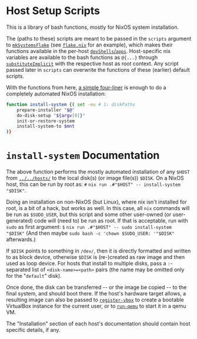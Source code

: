 
# Host Setup Scripts

This is a library of bash functions, mostly for NixOS system installation.

The (paths to these) scripts are meant to be passed in the `scripts` argument to [`mkSystemsFlake`](../flakes.nix#mkSystemsFlake) (see [`flake.nix`](../../flake.nix) for an example), which makes their functions available in the per-host [`devShells`/`apps`](../flakes.nix#mkSystemsFlake).
Host-specific nix variables are available to the bash functions as `@{...}` through [`substituteImplicit`](../scripts.nix#substituteImplicit) with the respective host as root context.
Any script passed later in `scripts` can overwrite the functions of these (earlier) default scripts.

With the functions from here, [a simple four-liner](../install.sh) is enough to do a completely automated NixOS installation:
```bash
function install-system {( set -eu # 1: diskPaths
    prepare-installer "$@"
    do-disk-setup "${argv[0]}"
    init-or-restore-system
    install-system-to $mnt
)}
```


# `install-system` Documentation

The above function performs the mostly automated installation of any `$HOST` from [`../../hosts/`](../../hosts/) to the local disk(s) (or image file(s)) `$DISK`.
On a NixOS host, this can be run by root as: `#` `nix run .#"$HOST" -- install-system "$DISK"`.

Doing an installation on non-NixOS (but Linux), where nix isn't installed for root, is a bit of a hack, but works as well.
In this case, all `nix` commands will be run as `$SUDO_USER`, but this script and some other user-owned (or user-generated) code will (need to) be run as root.
If that is acceptable, run with `sudo` as first argument: `$` `nix run .#"$HOST" -- sudo install-system "$DISK"` (And then maybe `sudo bash -c 'chown $SUDO_USER: '"$DISK"` afterwards.)

If `$DISK` points to something in `/dev/`, then it is directly formatted and written to as block device, otherwise `$DISK` is (re-)created as raw image and then used as loop device.
For hosts that install to multiple disks, pass a `:`-separated list of `<disk-name>=<path>` pairs (the name may be omitted only for the "`default`" disk).

Once done, the disk can be transferred -- or the image be copied -- to the final system, and should boot there.
If the host's hardware target allows, a resulting image can also be passed to [`register-vbox`](../maintenance.sh#register-vbox) to create a bootable VirtualBox instance for the current user, or to [`run-qemu`](../maintenance.sh#run-qemu) to start it in a qemu VM.

The "Installation" section of each host's documentation should contain host specific details, if any.

